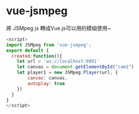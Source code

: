 # vue-jsmpeg
將 JSMpeg js 轉成Vue.js可以用的模組使用~



```javascript
<script>
import JSMpeg from 'vue-jsmpeg';
export default {
  created:function(){
    let url = 'ws://localhost:9991'
    let canvas = document.getElementById("cam1")
    let player1 = new JSMpeg.Player(url, {
        canvas: canvas,
        autoplay: true
    })
  }
}
</script>
```
